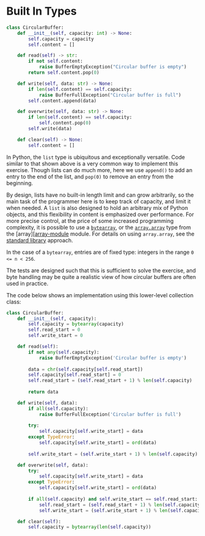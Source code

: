 # Built In Types


```python
class CircularBuffer:
    def __init__(self, capacity: int) -> None:
        self.capacity = capacity
        self.content = []

    def read(self) -> str:
        if not self.content:
            raise BufferEmptyException("Circular buffer is empty")
        return self.content.pop(0)

    def write(self, data: str) -> None:
        if len(self.content) == self.capacity:
            raise BufferFullException("Circular buffer is full")
        self.content.append(data)

    def overwrite(self, data: str) -> None:
        if len(self.content) == self.capacity:
            self.content.pop(0)
        self.write(data)

    def clear(self) -> None:
        self.content = []
```

In Python, the `list` type is ubiquitous and exceptionally versatile.
Code similar to that shown above is a very common way to implement this exercise.
Though lists can do much more, here we use `append()` to add an entry to the end of the list, and `pop(0)` to remove an entry from the beginning.


By design, lists have no built-in length limit and can grow arbitrarily, so the main task of the programmer here is to keep track of capacity, and limit it when needed.
A `list` is also designed to hold an arbitrary mix of Python objects, and this flexibility in content is emphasized over performance.
For more precise control, at the price of some increased programming complexity, it is possible to use a [`bytearray`][bytearray], or the [`array.array`][array.array] type from the [array][[array-module] module.
For details on using `array.array`, see the [standard library][approaches-standard-library] approach.

In the case of a `bytearray`, entries are of fixed type: integers in the range `0 <= n < 256`.

The tests are designed such that this is sufficient to solve the exercise, and byte handling may be quite a realistic view of how circular buffers are often used in practice.

The code below shows an implementation using this lower-level collection class:


```python
class CircularBuffer:
    def __init__(self, capacity):
        self.capacity = bytearray(capacity)
        self.read_start = 0
        self.write_start = 0

    def read(self):
        if not any(self.capacity):
            raise BufferEmptyException('Circular buffer is empty')
        
        data = chr(self.capacity[self.read_start])
        self.capacity[self.read_start] = 0
        self.read_start = (self.read_start + 1) % len(self.capacity)
        
        return data

    def write(self, data):
        if all(self.capacity):
            raise BufferFullException('Circular buffer is full')
        
        try:
            self.capacity[self.write_start] = data
        except TypeError:
            self.capacity[self.write_start] = ord(data)
        
        self.write_start = (self.write_start + 1) % len(self.capacity)

    def overwrite(self, data):
        try:
            self.capacity[self.write_start] = data
        except TypeError:
            self.capacity[self.write_start] = ord(data)
            
        if all(self.capacity) and self.write_start == self.read_start:
            self.read_start = (self.read_start + 1) % len(self.capacity)
            self.write_start = (self.write_start + 1) % len(self.capacity)

    def clear(self):
        self.capacity = bytearray(len(self.capacity))
```

[approaches-standard-library]: https://exercism.org/tracks/python/exercises/circular-buffer/approaches/standard-library
[array-module]: https://docs.python.org/3/library/array.html#module-array
[array.array]: https://docs.python.org/3/library/array.html#array.array
[bytearray]: https://docs.python.org/3/library/stdtypes.html#binary-sequence-types-bytes-bytearray-memoryview
